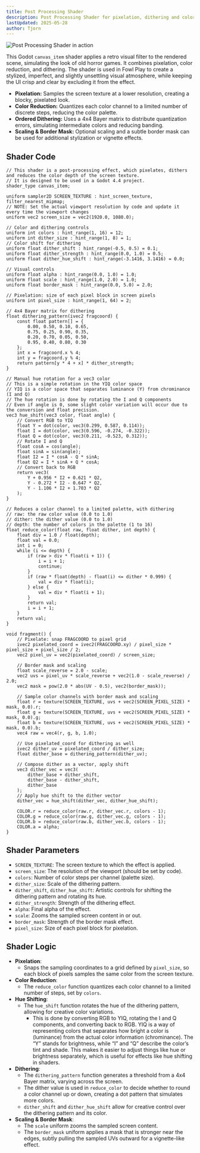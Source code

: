 ```yaml
---
title: Post Processing Shader
description: Post Processing Shader for pixelation, dithering and color reduction
lastUpdated: 2025-05-28
author: Tjorn
---
```


![Post Processing Shader in action](../../../../../assets/fowl-play/effects-shaders/shaders/post-process/post_process_shader.gif)

This Godot `canvas_item` shader applies a retro visual filter to the rendered scene, simulating the look of old horror games. It combines pixelation, color reduction, and dithering. The shader is used in Fowl Play to create a stylized, imperfect, and slightly unsettling visual atmosphere, while keeping the UI crisp and clear by excluding it from the effect.

- **Pixelation:** Samples the screen texture at a lower resolution, creating a blocky, pixelated look.
- **Color Reduction:** Quantizes each color channel to a limited number of discrete steps, reducing the color palette.
- **Ordered Dithering:** Uses a 4x4 Bayer matrix to distribute quantization errors, simulating intermediate colors and reducing banding.
- **Scaling & Border Mask:** Optional scaling and a subtle border mask can be used for additional stylization or vignette effects.

## Shader Code

```gdshader
// This shader is a post-processing effect, which pixelates, dithers and reduces the color depth of the screen texture.
// It is designed to be used in a Godot 4.4 project.
shader_type canvas_item;

uniform sampler2D SCREEN_TEXTURE : hint_screen_texture, filter_nearest_mipmap;
// NOTE: Set the actual viewport resolution by code and update it every time the viewport changes
uniform vec2 screen_size = vec2(1920.0, 1080.0);

// Color and dithering controls
uniform int colors : hint_range(1, 16) = 12;
uniform int dither_size : hint_range(1, 8) = 1;
// Color shift for dithering
uniform float dither_shift : hint_range(-0.5, 0.5) = 0.1;
uniform float dither_strength : hint_range(0.0, 1.0) = 0.5;
uniform float dither_hue_shift : hint_range(-3.1416, 3.1416) = 0.0;

// Visual controls
uniform float alpha : hint_range(0.0, 1.0) = 1.0;
uniform float scale : hint_range(1.0, 2.0) = 1.0;
uniform float border_mask : hint_range(0.0, 5.0) = 2.0;

// Pixelation: size of each pixel block in screen pixels
uniform int pixel_size : hint_range(1, 64) = 2;

// 4x4 Bayer matrix for dithering
float dithering_pattern(ivec2 fragcoord) {
    const float pattern[] = {
        0.00, 0.50, 0.10, 0.65,
        0.75, 0.25, 0.90, 0.35,
        0.20, 0.70, 0.05, 0.50,
        0.95, 0.40, 0.80, 0.30
    };
    int x = fragcoord.x % 4;
    int y = fragcoord.y % 4;
    return pattern[y * 4 + x] * dither_strength;
}

// Manual hue rotation for a vec3 color
// This is a simple rotation in the YIQ color space
// YIQ is a color space that separates luminance (Y) from chrominance (I and Q)
// The hue rotation is done by rotating the I and Q components
// Even if angle is 0, some slight color variation will occur due to the conversion and float precision.
vec3 hue_shift(vec3 color, float angle) {
    // Convert RGB to YIQ
    float Y = dot(color, vec3(0.299, 0.587, 0.114));
    float I = dot(color, vec3(0.596, -0.274, -0.322));
    float Q = dot(color, vec3(0.211, -0.523, 0.312));
    // Rotate I and Q
    float cosA = cos(angle);
    float sinA = sin(angle);
    float I2 = I * cosA - Q * sinA;
    float Q2 = I * sinA + Q * cosA;
    // Convert back to RGB
    return vec3(
        Y + 0.956 * I2 + 0.621 * Q2,
        Y - 0.272 * I2 - 0.647 * Q2,
        Y - 1.106 * I2 + 1.703 * Q2
    );
}

// Reduces a color channel to a limited palette, with dithering
// raw: the raw color value (0.0 to 1.0)
// dither: the dither value (0.0 to 1.0)
// depth: the number of colors in the palette (1 to 16)
float reduce_color(float raw, float dither, int depth) {
    float div = 1.0 / float(depth);
    float val = 0.0;
    int i = 0;
    while (i <= depth) {
        if (raw > div * float(i + 1)) {
            i = i + 1;
            continue;
        }
        if (raw * float(depth) - float(i) <= dither * 0.999) {
            val = div * float(i);
        } else {
            val = div * float(i + 1);
        }
        return val;
        i = i + 1;
    }
    return val;
}

void fragment() {
    // Pixelate: snap FRAGCOORD to pixel grid
    ivec2 pixelated_coord = ivec2(FRAGCOORD.xy) / pixel_size * pixel_size + pixel_size / 2;
    vec2 pixel_uv = vec2(pixelated_coord) / screen_size;

    // Border mask and scaling
    float scale_reverse = 2.0 - scale;
    vec2 uvs = pixel_uv * scale_reverse + vec2(1.0 - scale_reverse) / 2.0;
    vec2 mask = pow(2.0 * abs(UV - 0.5), vec2(border_mask));

    // Sample color channels with border mask and scaling
    float r = texture(SCREEN_TEXTURE, uvs + vec2(SCREEN_PIXEL_SIZE) * mask, 0.0).r;
    float g = texture(SCREEN_TEXTURE, uvs + vec2(SCREEN_PIXEL_SIZE) * mask, 0.0).g;
    float b = texture(SCREEN_TEXTURE, uvs + vec2(SCREEN_PIXEL_SIZE) * mask, 0.0).b;
    vec4 raw = vec4(r, g, b, 1.0);

    // Use pixelated_coord for dithering as well
    ivec2 dither_uv = pixelated_coord / dither_size;
    float dither_base = dithering_pattern(dither_uv);

    // Compose dither as a vector, apply shift
    vec3 dither_vec = vec3(
        dither_base + dither_shift,
        dither_base - dither_shift,
        dither_base
    );
    // Apply hue shift to the dither vector
    dither_vec = hue_shift(dither_vec, dither_hue_shift);

    COLOR.r = reduce_color(raw.r, dither_vec.r, colors - 1);
    COLOR.g = reduce_color(raw.g, dither_vec.g, colors - 1);
    COLOR.b = reduce_color(raw.b, dither_vec.b, colors - 1);
    COLOR.a = alpha;
}
```

## Shader Parameters

- `SCREEN_TEXTURE`: The screen texture to which the effect is applied.
- `screen_size`: The resolution of the viewport (should be set by code).
- `colors`: Number of color steps per channel (palette size).
- `dither_size`: Scale of the dithering pattern.
- `dither_shift`, `dither_hue_shift`: Artistic controls for shifting the dithering pattern and rotating its hue.
- `dither_strength`: Strength of the dithering effect.
- `alpha`: Final alpha of the effect.
- `scale`: Zooms the sampled screen content in or out.
- `border_mask`: Strength of the border mask effect.
- `pixel_size`: Size of each pixel block for pixelation.

## Shader Logic

- **Pixelation**:
  - Snaps the sampling coordinates to a grid defined by `pixel_size`, so each block of pixels samples the same color from the screen texture.
- **Color Reduction**:
  - The `reduce_color` function quantizes each color channel to a limited number of steps, set by `colors`.
- **Hue Shifting**:
  - The `hue_shift` function rotates the hue of the dithering pattern, allowing for creative color variations.
    - This is done by converting RGB to YIQ, rotating the I and Q components, and converting back to RGB. YIQ is a way of representing colors that separates how bright a color is (luminance) from the actual color information (chrominance). The “Y” stands for brightness, while “I” and “Q” describe the color’s tint and shade. This makes it easier to adjust things like hue or brightness separately, which is useful for effects like hue shifting in shaders.
- **Dithering**:
  - The `dithering_pattern` function generates a threshold from a 4x4 Bayer matrix, varying across the screen.
  - The dither value is used in `reduce_color` to decide whether to round a color channel up or down, creating a dot pattern that simulates more colors.
  - `dither_shift` and `dither_hue_shift` allow for creative control over the dithering pattern and its color.
- **Scaling & Border Mask**:
  - The `scale` uniform zooms the sampled screen content.
  - The `border_mask` uniform applies a mask that is stronger near the edges, subtly pulling the sampled UVs outward for a vignette-like effect.
